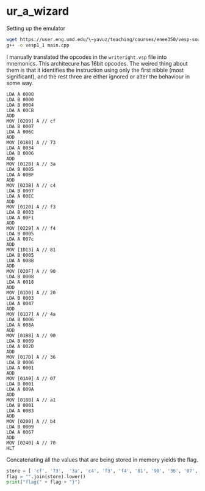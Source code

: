 # ur_a_wizard

Setting up the emulator
```bash
wget https://user.eng.umd.edu/\~yavuz/teaching/courses/enee350/vesp-source-code/vesp1.1X/main.cpp
g++ -o vesp1_1 main.cpp
```

I manually translated the opcodes in the `writeright.vsp` file into mnemonics. 
This architecure has 16bit opcodes. The weired thing about them is that it identifies the instruction using only the first nibble (most significant), and the rest three are either ignored or alter the behaviour in some way.
```
LDA A 0000
LDA B 0000
LDA B 0004
LDA A 00CB
ADD
MOV [0209] A // cf
LDA B 0007
LDA A 006C
ADD
MOV [0180] A // 73
LDA A 0034
LDA B 0006
ADD
MOV [012B] A // 3a
LDA B 0005
LDA A 00BF
ADD
MOV [023B] A // c4
LDA B 0007
LDA A 00EC
ADD
MOV [0120] A // f3
LDA B 0003
LDA A 00F1
ADD
MOV [0229] A // f4
LDA B 0005
LDA A 007c
ADD
MOV [1D13] A // 81
LDA B 0005
LDA A 008B
ADD
MOV [020F] A // 90
LDA B 0008
LDA A 0018
ADD
MOV [01D0] A // 20
LDA B 0003
LDA A 0047
ADD
MOV [01D7] A // 4a
LDA B 0006
LDA A 008A
ADD
MOV [01B8] A // 90
LDA B 0009
LDA A 002D
ADD
MOV [017D] A // 36
LDA B 0006
LDA A 0001
ADD
MOV [01A9] A // 07
LDA B 0001
LDA A 009A
ADD
MOV [018B] A // a1
LDA B 0001
LDA A 00B3
ADD
MOV [0200] A // b4
LDA B 0009
LDA A 0067
ADD
MOV [0240] A // 70
HLT
```

Concatenating all the values that are being stored in memory yields the flag.
```python
store = [ 'cf', '73',  '3a', 'c4', 'f3', 'f4', '81', '90', '36', '07', 'a1', 'b4', '70' ]
flag = "".join(store).lower()
print("flag{" + flag + "}")
```
